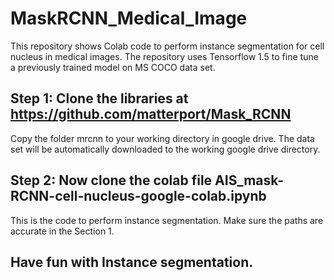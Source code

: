 # MaskRCNN_Medical_Image
This repository shows Colab code to perform instance segmentation for cell nucleus in medical images.
The repository uses Tensorflow 1.5 to fine tune a previously trained model on MS COCO data set.
## Step 1: Clone the libraries at https://github.com/matterport/Mask_RCNN
Copy the folder mrcnn to your working directory in google drive. The data set will be automatically downloaded to the working google drive directory.
## Step 2: Now clone the colab file AIS_mask-RCNN-cell-nucleus-google-colab.ipynb
This is the code to perform instance segmentation. Make sure the paths are accurate in the Section 1. 
## Have fun with Instance segmentation.
